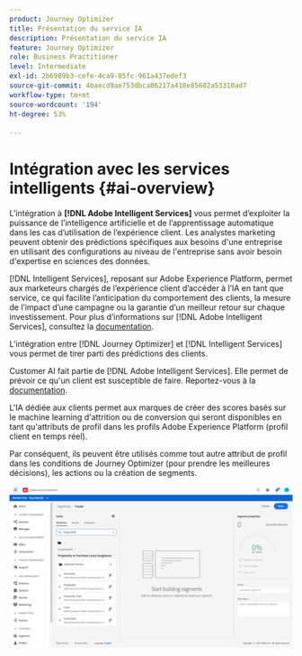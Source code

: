 ```yaml
---
product: Journey Optimizer
title: Présentation du service IA
description: Présentation du service IA
feature: Journey Optimizer
role: Business Practitioner
level: Intermediate
exl-id: 2b6989b3-cefe-4ca9-85fc-961a437edef3
source-git-commit: 4baecd9ae753dbca86217a418e85602a53310ad7
workflow-type: tm+mt
source-wordcount: '194'
ht-degree: 53%

---
```


# Intégration avec les services intelligents {#ai-overview}

L’intégration à **[!DNL Adobe Intelligent Services]** vous permet d’exploiter la puissance de l’intelligence artificielle et de l’apprentissage automatique dans les cas d’utilisation de l’expérience client. Les analystes marketing peuvent obtenir des prédictions spécifiques aux besoins d&#39;une entreprise en utilisant des configurations au niveau de l&#39;entreprise sans avoir besoin d&#39;expertise en sciences des données.

[!DNL Intelligent Services], reposant sur Adobe Experience Platform, permet aux marketeurs chargés de l’expérience client d’accéder à l’IA en tant que service, ce qui facilite l’anticipation du comportement des clients, la mesure de l’impact d’une campagne ou la garantie d’un meilleur retour sur chaque investissement. Pour plus d’informations sur [!DNL Adobe Intelligent Services], consultez la [documentation](https://experienceleague.adobe.com/docs/experience-platform/intelligent-services/home.html).

L’intégration entre [!DNL Journey Optimizer] et [!DNL Intelligent Services] vous permet de tirer parti des prédictions des clients.

Customer AI fait partie de [!DNL Adobe Intelligent Services]. Elle permet de prévoir ce qu&#39;un client est susceptible de faire. Reportez-vous à la [documentation](https://experienceleague.adobe.com/docs/experience-platform/intelligent-services/customer-ai/overview.html).

L&#39;IA dédiée aux clients permet aux marques de créer des scores basés sur le machine learning d&#39;attrition ou de conversion qui seront disponibles en tant qu&#39;attributs de profil dans les profils Adobe Experience Platform (profil client en temps réel).

Par conséquent, ils peuvent être utilisés comme tout autre attribut de profil dans les conditions de Journey Optimizer (pour prendre les meilleures décisions), les actions ou la création de segments.

![](../assets/customer-ai.png)

